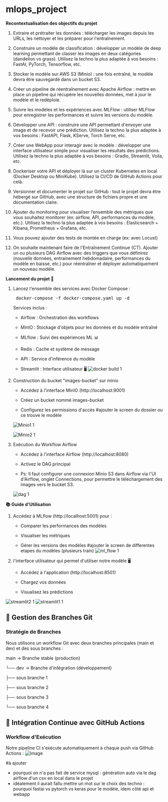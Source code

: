 # mlops_project

**Recontextualisation des objectifs du projet**

1. Extraire et prétraiter les données : télécharger les images depuis les URLs, les nettoyer et les préparer pour l'entraînement.

2. Construire un modèle de classification : développer un modèle de deep learning permettant de classer les images en deux catégories (dandelion vs grass). Utilisez la techno la plus adaptée à vos besoins : FastAI, PyTorch, Tensorflow, etc.

3. Stocker le modèle sur AWS S3 (Minio) : une fois entraîné, le modèle devra être sauvegardé dans un bucket S3.

4. Créer un pipeline de réentraînement avec Apache Airflow : mettre en place un
pipeline qui récupère les nouvelles données, met à jour le modèle et le redéploie.

5. Suivre les modèles et les expériences avec MLFlow : utiliser MLFlow pour enregistrer les performances et suivre les versions du modèle.

6. Développer une API : construire une API permettant d'envoyer une image et de
recevoir une prédiction. Utilisez la techno la plus adaptée à vos besoins : FastAPI, Flask, KServe, Torch Serve, etc.

7. Créer une WebApp pour interagir avec le modèle : développer une interface
utilisateur simple pour visualiser les résultats des prédictions. Utilisez la techno la plus adaptée à vos besoins : Gradio, Streamlit, Voila, etc.

8. Dockeriser votre API et déployer là sur un cluster Kubernetes en local (Docker Desktop ou MiniKube). Utilisez la CI/CD de GitHub Actions pour celà.

9. Versionner et documenter le projet sur GitHub : tout le projet devra être hébergé sur GitHub, avec une structure de fichiers propre et une documentation claire.

10. Ajouter du monitoring pour visualiser l’ensemble des métriques que vous souhaitez monitorer (ex: airflow, API, performances du modèle, etc.). Utilisez la techno la plus adaptée à vos besoins : Elasticsearch + Kibana, Prometheus + Grafana, etc.

11. Vous pouvez ajouter des tests de montée en charge (ex: avec Locust)

12. On souhaite maintenant faire de l'Entraînement Continue (CT). Ajouter un ou plusieurs DAG Airflow avec des triggers que vous définirez (nouvelle données, entrainement hebdomadaire, performances du modèle en baisse, etc.) pour réentraîner et déployer automatiquement un nouveau modèle.

**Lancement du projet 🔧**

1. Lancez l'ensemble des services avec Docker Compose :
   <pre> docker-compose -f docker-compose.yaml up -d   </pre>
   Services inclus :

   - Airflow : Orchestration des workflows

   - MinIO : Stockage d'objets pour les données et du modèle entraîné 

   - MLflow : Suivi des expériences ML 📊

   - Redis : Cache et système de message

   - API : Service d'inférence du modèle

   - Streamlit : Interface utilisateur 🖥️
   ![docker build 1](https://github.com/user-attachments/assets/3228efa9-5cd5-4811-85b2-fc4d12a19c49)

2. Construction du bucket "images-bucket" sur minio
   - Accédez à l'interface MinIO (http://localhost:9001)

   - Créez un bucket nommé images-bucket

   - Configurez les permissions d'accès
   #ajouter le screen du dossier ou ce trouve le modèle


   ![Minio1 1](https://github.com/user-attachments/assets/4948ad64-6a9a-41de-8113-78a06ff802f9)

   ![Minio2 1](https://github.com/user-attachments/assets/18f060fa-2265-49a5-857f-e841245fd36f)
   
3. Exécution du Workflow Airflow
   - Accédez à l'interface Airflow (http://localhost:8080)

   - Activez le DAG principal

   - Ps: Il faut configurer une connexion Minio S3 dans Airflow via l'UI d'Airflow, onglet Connections, pour permettre le téléchargement des images vers le bucket S3.

   ![dag 1](https://github.com/user-attachments/assets/87ff28a9-f7bb-42dd-a12e-d399128b33c2)

**📚 Guide d'Utilisation**
1. Accédez à MLflow (http://localhost:5001) pour :
   - Comparer les performances des modèles

   - Visualiser les métriques

   - Gérer les versions des modèles
     #ajouter le screen de differentes etapes du modèles (plusieurs train)
   ![ml_flow 1](https://github.com/user-attachments/assets/90164a7f-cd0c-4a76-8b5b-0cbd8a6fc197)

2. l'interface utilisateur qui permet d'utiliser notre modèle 🖥️
   - Accédez à l'application (http://localhost:8501)

   - Chargez vos données

   - Visualisez les prédictions
     
![streamlit2 1](https://github.com/user-attachments/assets/dfa1ecbb-3b5c-4da1-8e68-5ac67f6e3ee0)
![streamlit1 1](https://github.com/user-attachments/assets/09af827b-fd2b-4385-81f2-6fe416c046ef)

## 🌿 Gestion des Branches Git

### Stratégie de Branches
Nous utilisons un workflow Git avec deux branches principales (main et dev) et des sous branches :

main → Branche stable (production)

└── dev → Branche d'intégration (développement)

├── sous branche 1

├── sous branche 2

├── sous branche 3

└── sous branche 4

## 🔄 Intégration Continue avec GitHub Actions
### Workflow d'Exécution
Notre pipeline CI s'exécute automatiquement à chaque push via GitHub Actions :
![image](https://github.com/user-attachments/assets/c671cdd5-4adc-462e-ae5c-4dc399aea8af)

#à ajouter
* pourquoi on n'a pas fait de service mysql : génération auto via le dag airflow d'un csv en local dans le projet
* idéalement il aurait fallu mettre un mot sur le choix des techno : pourquoi fastai vs pytorch vs keras pour le modèle, idem côté api et webapp




   
